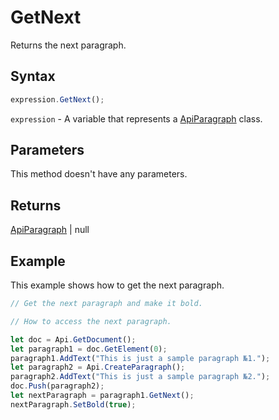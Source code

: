 # GetNext

Returns the next paragraph.

## Syntax

```javascript
expression.GetNext();
```

`expression` - A variable that represents a [ApiParagraph](../ApiParagraph.md) class.

## Parameters

This method doesn't have any parameters.

## Returns

[ApiParagraph](../../ApiParagraph/ApiParagraph.md) \| null

## Example

This example shows how to get the next paragraph.

```javascript editor-docx
// Get the next paragraph and make it bold.

// How to access the next paragraph.

let doc = Api.GetDocument();
let paragraph1 = doc.GetElement(0);
paragraph1.AddText("This is just a sample paragraph №1.");
let paragraph2 = Api.CreateParagraph();
paragraph2.AddText("This is just a sample paragraph №2.");
doc.Push(paragraph2);
let nextParagraph = paragraph1.GetNext();
nextParagraph.SetBold(true);
```
